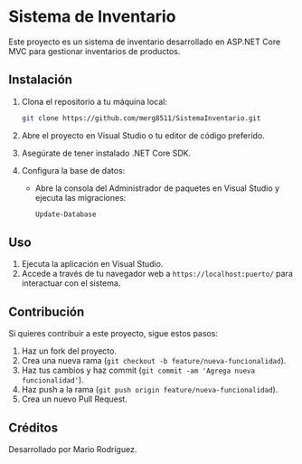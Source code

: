 # Sistema de Inventario

Este proyecto es un sistema de inventario desarrollado en ASP.NET Core MVC para gestionar inventarios de productos.

## Instalación

1. Clona el repositorio a tu máquina local:

    ```bash
    git clone https://github.com/merg8511/SistemaInventario.git
    ```

2. Abre el proyecto en Visual Studio o tu editor de código preferido.

3. Asegúrate de tener instalado .NET Core SDK.

4. Configura la base de datos:
   
   - Abre la consola del Administrador de paquetes en Visual Studio y ejecuta las migraciones:

     ```bash
     Update-Database
     ```

## Uso

1. Ejecuta la aplicación en Visual Studio.
2. Accede a través de tu navegador web a `https://localhost:puerto/` para interactuar con el sistema.

## Contribución

Si quieres contribuir a este proyecto, sigue estos pasos:

1. Haz un fork del proyecto.
2. Crea una nueva rama (`git checkout -b feature/nueva-funcionalidad`).
3. Haz tus cambios y haz commit (`git commit -am 'Agrega nueva funcionalidad'`).
4. Haz push a la rama (`git push origin feature/nueva-funcionalidad`).
5. Crea un nuevo Pull Request.

## Créditos

Desarrollado por Mario Rodríguez.
